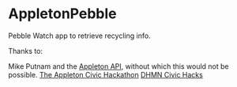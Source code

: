 # AppletonPebble
Pebble Watch app to retrieve recycling info.

Thanks to:

Mike Putnam and the [Appleton API](https://github.com/mikeputnam/appletonapi), without which this would not be possible.
[The Appleton Civic Hackathon](http://dhmncivichacks.blogspot.com/2015/06/onscene-report-dhmn-civic.html)
[DHMN Civic Hacks](http://dhmncivichacks.blogspot.com/)
